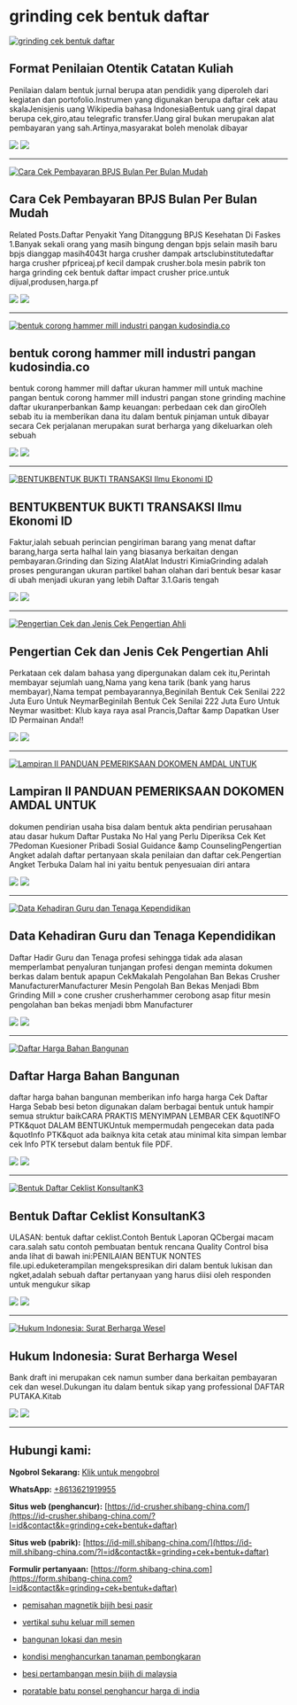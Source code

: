# grinding cek bentuk daftar

<a href="https://swt.shibang-china.com/?l=id&img&k=grinding+cek+bentuk+daftar" target="_blank">![grinding cek bentuk daftar](http://static.shibang-china.com/all-800x300/1529.jpg)</a>

## Format Penilaian Otentik Catatan Kuliah
Penilaian dalam bentuk jurnal berupa atan pendidik yang diperoleh dari kegiatan dan portofolio.Instrumen yang digunakan berupa daftar cek atau skalaJenisjenis uang Wikipedia bahasa IndonesiaBentuk uang giral dapat berupa cek,giro,atau telegrafic transfer.Uang giral bukan merupakan alat pembayaran yang sah.Artinya,masyarakat boleh menolak dibayar


<a href="https://whatsapp.shibangsoft.com/WhatsApp.php" target="_blank" title="WhatsApp">![](http://static.shibang-china.com/icon/whatsapp.png)</a> <a href="https://swt.shibang-china.com/?l=id&icon&k=grinding+cek+bentuk+daftar" target="_blank">![](http://static.shibang-china.com/icon/chat-id.png)</a>

---

<a href="https://swt.shibang-china.com/?l=id&img&k=grinding+cek+bentuk+daftar" target="_blank">![Cara Cek Pembayaran BPJS Bulan Per Bulan Mudah](http://static.shibang-china.com/all-800x300/1077.jpg)</a>

## Cara Cek Pembayaran BPJS Bulan Per Bulan Mudah
Related Posts.Daftar Penyakit Yang Ditanggung BPJS Kesehatan Di Faskes 1.Banyak sekali orang yang masih bingung dengan bpjs selain masih baru bpjs dianggap masih4043t harga crusher dampak artsclubinstitutedaftar harga crusher pfpriceaj.pf kecil dampak crusher.bola mesin pabrik ton harga grinding cek bentuk daftar impact crusher price.untuk dijual,produsen,harga.pf


<a href="https://whatsapp.shibangsoft.com/WhatsApp.php" target="_blank" title="WhatsApp">![](http://static.shibang-china.com/icon/whatsapp.png)</a> <a href="https://swt.shibang-china.com/?l=id&icon&k=grinding+cek+bentuk+daftar" target="_blank">![](http://static.shibang-china.com/icon/chat-id.png)</a>

---

<a href="https://swt.shibang-china.com/?l=id&img&k=grinding+cek+bentuk+daftar" target="_blank">![bentuk corong hammer mill industri pangan kudosindia.co](http://static.shibang-china.com/all-800x300/150.jpg)</a>

## bentuk corong hammer mill industri pangan kudosindia.co
bentuk corong hammer mill daftar ukuran hammer mill untuk machine pangan bentuk corong hammer mill industri pangan stone grinding machine daftar ukuranperbankan &amp keuangan: perbedaan cek dan giroOleh sebab itu ia memberikan dana itu dalam bentuk pinjaman untuk dibayar secara Cek perjalanan merupakan surat berharga yang dikeluarkan oleh sebuah


<a href="https://whatsapp.shibangsoft.com/WhatsApp.php" target="_blank" title="WhatsApp">![](http://static.shibang-china.com/icon/whatsapp.png)</a> <a href="https://swt.shibang-china.com/?l=id&icon&k=grinding+cek+bentuk+daftar" target="_blank">![](http://static.shibang-china.com/icon/chat-id.png)</a>

---

<a href="https://swt.shibang-china.com/?l=id&img&k=grinding+cek+bentuk+daftar" target="_blank">![BENTUKBENTUK BUKTI TRANSAKSI Ilmu Ekonomi ID](http://static.shibang-china.com/all-800x300/573.jpg)</a>

## BENTUKBENTUK BUKTI TRANSAKSI Ilmu Ekonomi ID
Faktur,ialah sebuah perincian pengiriman barang yang menat daftar barang,harga serta halhal lain yang biasanya berkaitan dengan pembayaran.Grinding dan Sizing AlatAlat Industri KimiaGrinding adalah proses pengurangan ukuran partikel bahan olahan dari bentuk besar kasar di ubah menjadi ukuran yang lebih Daftar 3.1.Garis tengah


<a href="https://whatsapp.shibangsoft.com/WhatsApp.php" target="_blank" title="WhatsApp">![](http://static.shibang-china.com/icon/whatsapp.png)</a> <a href="https://swt.shibang-china.com/?l=id&icon&k=grinding+cek+bentuk+daftar" target="_blank">![](http://static.shibang-china.com/icon/chat-id.png)</a>

---

<a href="https://swt.shibang-china.com/?l=id&img&k=grinding+cek+bentuk+daftar" target="_blank">![Pengertian Cek dan Jenis Cek Pengertian Ahli](http://static.shibang-china.com/all-800x300/1363.jpg)</a>

## Pengertian Cek dan Jenis Cek Pengertian Ahli
Perkataan cek dalam bahasa yang dipergunakan dalam cek itu,Perintah membayar sejumlah uang,Nama yang kena tarik (bank yang harus membayar),Nama tempat pembayarannya,Beginilah Bentuk Cek Senilai 222 Juta Euro Untuk NeymarBeginilah Bentuk Cek Senilai 222 Juta Euro Untuk Neymar wasitbet: Klub kaya raya asal Prancis,Daftar &amp Dapatkan User ID Permainan Anda!!


<a href="https://whatsapp.shibangsoft.com/WhatsApp.php" target="_blank" title="WhatsApp">![](http://static.shibang-china.com/icon/whatsapp.png)</a> <a href="https://swt.shibang-china.com/?l=id&icon&k=grinding+cek+bentuk+daftar" target="_blank">![](http://static.shibang-china.com/icon/chat-id.png)</a>

---

<a href="https://swt.shibang-china.com/?l=id&img&k=grinding+cek+bentuk+daftar" target="_blank">![Lampiran II PANDUAN PEMERIKSAAN DOKOMEN AMDAL UNTUK](http://static.shibang-china.com/all-800x300/1410.jpg)</a>

## Lampiran II PANDUAN PEMERIKSAAN DOKOMEN AMDAL UNTUK
dokumen pendirian usaha bisa dalam bentuk akta pendirian perusahaan atau dasar hukum Daftar Pustaka No Hal yang Perlu Diperiksa Cek Ket 7Pedoman Kuesioner Pribadi Sosial Guidance &amp CounselingPengertian Angket adalah daftar pertanyaan skala penilaian dan daftar cek.Pengertian Angket Terbuka Dalam hal ini yaitu bentuk penyesuaian diri antara


<a href="https://whatsapp.shibangsoft.com/WhatsApp.php" target="_blank" title="WhatsApp">![](http://static.shibang-china.com/icon/whatsapp.png)</a> <a href="https://swt.shibang-china.com/?l=id&icon&k=grinding+cek+bentuk+daftar" target="_blank">![](http://static.shibang-china.com/icon/chat-id.png)</a>

---

<a href="https://swt.shibang-china.com/?l=id&img&k=grinding+cek+bentuk+daftar" target="_blank">![Data Kehadiran Guru dan Tenaga Kependidikan](http://static.shibang-china.com/all-800x300/986.jpg)</a>

## Data Kehadiran Guru dan Tenaga Kependidikan
Daftar Hadir Guru dan Tenaga profesi sehingga tidak ada alasan memperlambat penyaluran tunjangan profesi dengan meminta dokumen berkas dalam bentuk apapun CekMakalah Pengolahan Ban Bekas Crusher ManufacturerManufacturer Mesin Pengolah Ban Bekas Menjadi Bbm Grinding Mill » cone crusher crusherhammer cerobong asap fitur mesin pengolahan ban bekas menjadi bbm Manufacturer


<a href="https://whatsapp.shibangsoft.com/WhatsApp.php" target="_blank" title="WhatsApp">![](http://static.shibang-china.com/icon/whatsapp.png)</a> <a href="https://swt.shibang-china.com/?l=id&icon&k=grinding+cek+bentuk+daftar" target="_blank">![](http://static.shibang-china.com/icon/chat-id.png)</a>

---

<a href="https://swt.shibang-china.com/?l=id&img&k=grinding+cek+bentuk+daftar" target="_blank">![Daftar Harga Bahan Bangunan](http://static.shibang-china.com/all-800x300/329.jpg)</a>

## Daftar Harga Bahan Bangunan
daftar harga bahan bangunan memberikan info harga harga Cek Daftar Harga Sebab besi beton digunakan dalam berbagai bentuk untuk hampir semua struktur baikCARA PRAKTIS MENYIMPAN LEMBAR CEK &quotINFO PTK&quot DALAM BENTUKUntuk mempermudah pengecekan data pada &quotInfo PTK&quot ada baiknya kita cetak atau minimal kita simpan lembar cek Info PTK tersebut dalam bentuk file PDF.


<a href="https://whatsapp.shibangsoft.com/WhatsApp.php" target="_blank" title="WhatsApp">![](http://static.shibang-china.com/icon/whatsapp.png)</a> <a href="https://swt.shibang-china.com/?l=id&icon&k=grinding+cek+bentuk+daftar" target="_blank">![](http://static.shibang-china.com/icon/chat-id.png)</a>

---

<a href="https://swt.shibang-china.com/?l=id&img&k=grinding+cek+bentuk+daftar" target="_blank">![Bentuk Daftar Ceklist KonsultanK3](http://static.shibang-china.com/all-800x300/728.jpg)</a>

## Bentuk Daftar Ceklist KonsultanK3
ULASAN: bentuk daftar ceklist.Contoh Bentuk Laporan QCbergai macam cara.salah satu contoh pembuatan bentuk rencana Quality Control bisa anda lihat di bawah ini:PENILAIAN BENTUK NONTES file.upi.eduketerampilan mengekspresikan diri dalam bentuk lukisan dan ngket,adalah sebuah daftar pertanyaan yang harus diisi oleh responden untuk mengukur sikap


<a href="https://whatsapp.shibangsoft.com/WhatsApp.php" target="_blank" title="WhatsApp">![](http://static.shibang-china.com/icon/whatsapp.png)</a> <a href="https://swt.shibang-china.com/?l=id&icon&k=grinding+cek+bentuk+daftar" target="_blank">![](http://static.shibang-china.com/icon/chat-id.png)</a>

---

<a href="https://swt.shibang-china.com/?l=id&img&k=grinding+cek+bentuk+daftar" target="_blank">![Hukum Indonesia: Surat Berharga Wesel](http://static.shibang-china.com/all-800x300/557.jpg)</a>

## Hukum Indonesia: Surat Berharga Wesel
Bank draft ini merupakan cek namun sumber dana berkaitan pembayaran cek dan wesel.Dukungan itu dalam bentuk sikap yang professional DAFTAR PUTAKA.Kitab

<a href="https://whatsapp.shibangsoft.com/WhatsApp.php" target="_blank" title="WhatsApp">![](http://static.shibang-china.com/icon/whatsapp.png)</a> <a href="https://swt.shibang-china.com/?l=id&icon&k=grinding+cek+bentuk+daftar" target="_blank">![](http://static.shibang-china.com/icon/chat-id.png)</a>

---
## Hubungi kami:

**Ngobrol Sekarang:** [Klik untuk mengobrol](https://swt.shibang-china.com?l=id&contact&k=grinding+cek+bentuk+daftar)

**WhatsApp:**  [+8613621919955](https://whatsapp.shibangsoft.com/WhatsApp.php)

**Situs web (penghancur):** [https://id-crusher.shibang-china.com/](https://id-crusher.shibang-china.com/?l=id&contact&k=grinding+cek+bentuk+daftar)

**Situs web (pabrik):** [https://id-mill.shibang-china.com/](https://id-mill.shibang-china.com/?l=id&contact&k=grinding+cek+bentuk+daftar)

**Formulir pertanyaan:** [https://form.shibang-china.com](https://form.shibang-china.com?l=id&contact&k=grinding+cek+bentuk+daftar)

* [pemisahan magnetik bijih besi pasir](../32/pemisahan%20magnetik%20bijih%20besi%20pasir.md)

* [vertikal suhu keluar mill semen](../35/vertikal%20suhu%20keluar%20mill%20semen.md)

* [bangunan lokasi dan mesin](../35/bangunan%20lokasi%20dan%20mesin.md)

* [kondisi menghancurkan tanaman pembongkaran](../32/kondisi%20menghancurkan%20tanaman%20pembongkaran.md)

* [besi pertambangan mesin bijih di malaysia](../32/besi%20pertambangan%20mesin%20bijih%20di%20malaysia.md)

* [poratable batu ponsel penghancur harga di india](../34/poratable%20batu%20ponsel%20penghancur%20harga%20di%20india.md)